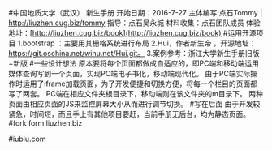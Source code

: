 #中国地质大学（武汉） 新生手册 
	开始日期：2016-7-27
	主体编写:点石Tommy | http://liuzhen.cug.biz/tommy
	指导：点石吴永城
	材料收集：点石团队成员
	 体验地址：[http://liuzhen.cug.biz/book](http://liuzhen.cug.biz/book)
#运用开源项目
	1.bootstrap ：主要用其栅格系统进行布局
	2.Hui，作者新生帝 ，开源地址：https://git.oschina.net/winu.net/Hui.git。
	3.案例参考：浙江大学新生手册旧版+新版
#一些设计想法
	原本要将每个页面都做成自适应的，即PC端和移动端运用媒体查询写到一个页面，实现PC端电子书化，移动端现代化。
	由于PC端实际操作时运用了iframe加载页面，为了开发便捷和切换方便，将每一个栏目的页面都写了两套。
	PC端在相应文件夹根目录下，移动端则在该文件夹的m目录下。
	两种页面由相应页面的JS来监控屏幕大小从而进行调节切换。
#写在后面
	由于开发较紧急，时间短，而且手上有其他项目要赶，当前手册无后台，均为静态页面。 
#fork form liuzhen.biz

#iubiu.com








